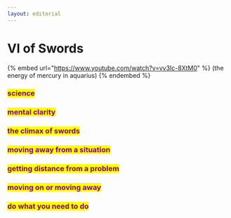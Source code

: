 ```yaml
---
layout: editorial
---
```


# VI of Swords

{% embed url="https://www.youtube.com/watch?v=vv3Ic-8XtM0" %}
(the energy of mercury in aquarius)
{% endembed %}

### <mark style="color:purple;">science</mark>

### <mark style="color:purple;">mental clarity</mark>&#x20;

### <mark style="color:purple;">the climax of swords</mark>

### <mark style="color:purple;">moving away from a situation</mark>

### <mark style="color:purple;">getting distance from a problem</mark>

### <mark style="color:purple;">moving on or moving away</mark>

### <mark style="color:purple;">do what you need to do</mark>
